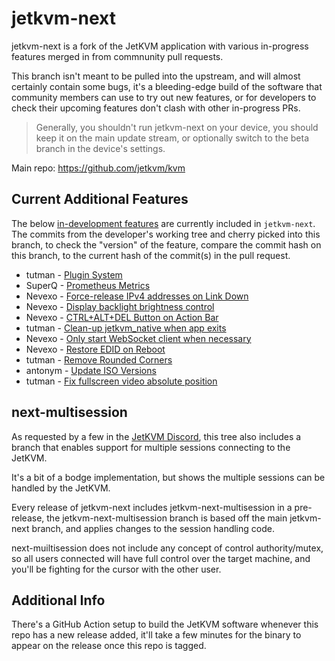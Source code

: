 # jetkvm-next

jetkvm-next is a fork of the JetKVM application with various in-progress features merged in from commnunity
pull requests.

This branch isn't meant to be pulled into the upstream, and will almost certainly contain some bugs, it's a 
bleeding-edge build of the software that community members can use to try out new features, or for developers to check
their upcoming features don't clash with other in-progress PRs.

> Generally, you shouldn't run jetkvm-next on your device, you should keep it on the main update stream, or optionally
> switch to the beta branch in the device's settings.

Main repo: https://github.com/jetkvm/kvm

## Current Additional Features
The below [in-development features](https://github.com/jetkvm/kvm) are currently included in `jetkvm-next`.
The commits from the developer's working tree and cherry picked into this branch, to check the "version" of the feature,
compare the commit hash on this branch, to the current hash of the commit(s) in the pull request.

- tutman - [Plugin System](https://github.com/jetkvm/kvm/pull/10)
- SuperQ - [Prometheus Metrics](https://github.com/jetkvm/kvm/pull/6)
- Nevexo - [Force-release IPv4 addresses on Link Down](https://github.com/jetkvm/kvm/pull/16)
- Nevexo - [Display backlight brightness control](https://github.com/jetkvm/kvm/pull/17)
- Nevexo - [CTRL+ALT+DEL Button on Action Bar](https://github.com/jetkvm/kvm/pull/18)
- tutman - [Clean-up jetkvm_native when app exits](https://github.com/jetkvm/kvm/pull/19)
- Nevexo - [Only start WebSocket client when necessary](https://github.com/jetkvm/kvm/pull/27)
- Nevexo - [Restore EDID on Reboot](https://github.com/jetkvm/kvm/pull/34)
- tutman - [Remove Rounded Corners](https://github.com/jetkvm/kvm/pull/86)
- antonym - [Update ISO Versions](https://github.com/jetkvm/kvm/pull/78)
- tutman - [Fix fullscreen video absolute position](https://github.com/jetkvm/kvm/pull/85)

## next-multisession
As requested by a few in the [JetKVM Discord](https://jetkvm.com/discord), this tree also includes a branch that enables
support for multiple sessions connecting to the JetKVM.

It's a bit of a bodge implementation, but shows the multiple sessions can be handled by the JetKVM.

Every release of jetkvm-next includes jetkvm-next-multisession in a pre-release, the jetkvm-next-multisession branch is based
off the main jetkvm-next branch, and applies changes to the session handling code.

next-muiltisession does not include any concept of control authority/mutex, so all users connected will have full control
over the target machine, and you'll be fighting for the cursor with the other user.

## Additional Info
There's a GitHub Action setup to build the JetKVM software whenever this repo has a new release added, it'll take
a few minutes for the binary to appear on the release once this repo is tagged.
